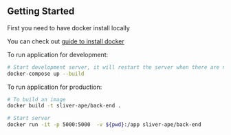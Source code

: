 ## Getting Started

First you need to have docker install locally

You can check out [guide to install docker](https://docs.docker.com/get-docker/)


To run application for development:

```bash
# Start development server, it will restart the server when there are new changes
docker-compose up --build
```

To run application for production:

```bash
# To build an image
docker build -t sliver-ape/back-end .

# Start server
docker run -it -p 5000:5000  -v ${pwd}:/app sliver-ape/back-end 
```